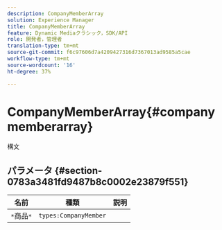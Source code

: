 ```yaml
---
description: CompanyMemberArray
solution: Experience Manager
title: CompanyMemberArray
feature: Dynamic Mediaクラシック，SDK/API
role: 開発者，管理者
translation-type: tm+mt
source-git-commit: f6c97606d7a4209427316d7367013ad9585a5cae
workflow-type: tm+mt
source-wordcount: '16'
ht-degree: 37%

---
```



# CompanyMemberArray{#companymemberarray}

構文

## パラメータ {#section-0783a3481fd9487b8c0002e23879f551}

| 名前 | 種類 | 説明 |
|---|---|---|
| `*`商品`*` | `types:CompanyMember` |  |


